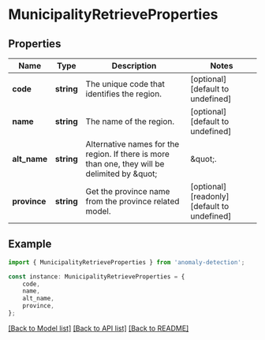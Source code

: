 # MunicipalityRetrieveProperties


## Properties

Name | Type | Description | Notes
------------ | ------------- | ------------- | -------------
**code** | **string** | The unique code that identifies the region. | [optional] [default to undefined]
**name** | **string** | The name of the region. | [optional] [default to undefined]
**alt_name** | **string** | Alternative names for the region. If there is more than one, they will be delimited by \&quot;|\&quot;. | [optional] [default to undefined]
**province** | **string** | Get the province name from the province related model. | [optional] [readonly] [default to undefined]

## Example

```typescript
import { MunicipalityRetrieveProperties } from 'anomaly-detection';

const instance: MunicipalityRetrieveProperties = {
    code,
    name,
    alt_name,
    province,
};
```

[[Back to Model list]](../README.md#documentation-for-models) [[Back to API list]](../README.md#documentation-for-api-endpoints) [[Back to README]](../README.md)
